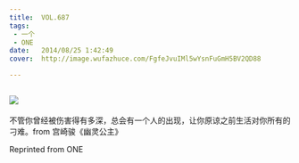 ```yaml
---
title:	VOL.687
tags:
 - 一个
 - ONE
date:	2014/08/25 1:42:49
cover:	http://image.wufazhuce.com/FgfeJvuIMl5wYsnFuGmH5BV2QD88

---
```

![](http://image.wufazhuce.com/FgfeJvuIMl5wYsnFuGmH5BV2QD88)
---

不管你曾经被伤害得有多深，总会有一个人的出现，让你原谅之前生活对你所有的刁难。from 宫崎骏《幽灵公主》
 
Reprinted from ONE
